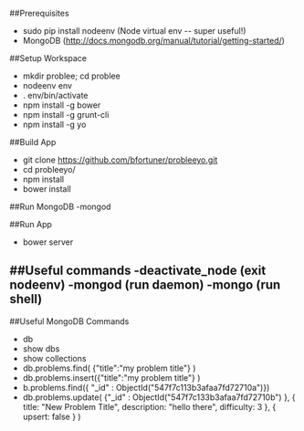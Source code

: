 ##Prerequisites
- sudo pip install nodeenv (Node virtual env -- super useful!)
- MongoDB (http://docs.mongodb.org/manual/tutorial/getting-started/)

##Setup Workspace
- mkdir problee; cd problee
- nodeenv env
- . env/bin/activate
- npm install -g bower
- npm install -g grunt-cli
- npm install -g yo

##Build App
- git clone https://github.com/bfortuner/probleeyo.git
- cd probleeyo/
- npm install
- bower install

##Run MongoDB
-mongod

##Run App
- bower server

##Useful commands
-deactivate_node (exit nodeenv)
-mongod (run daemon)
-mongo (run shell)
-

##Useful MongoDB Commands
- db
- show dbs
- show collections
- db.problems.find( {"title":"my problem title"} )
- db.problems.insert({"title":"my problem title"} )
- b.problems.find({ "_id" : ObjectId("547f7c113b3afaa7fd72710a")})
- db.problems.update(
   {"_id" : ObjectId("547f7c133b3afaa7fd72710b") },
   {
      title: "New Problem Title",
      description: "hello there",
      difficulty: 3
   },
   { upsert: false }
)
